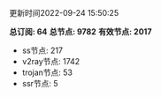 更新时间2022-09-24 15:50:25

**总订阅: 64**
**总节点: 9782**
**有效节点: 2017**
- ss节点: 217
- v2ray节点: 1742
- trojan节点: 53
- ssr节点: 5

